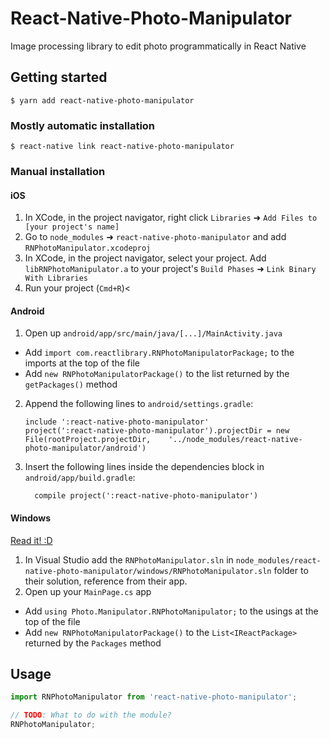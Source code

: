 # React-Native-Photo-Manipulator
Image processing library to edit photo programmatically in React Native

## Getting started

`$ yarn add react-native-photo-manipulator`

### Mostly automatic installation

`$ react-native link react-native-photo-manipulator`

### Manual installation


#### iOS

1. In XCode, in the project navigator, right click `Libraries` ➜ `Add Files to [your project's name]`
2. Go to `node_modules` ➜ `react-native-photo-manipulator` and add `RNPhotoManipulator.xcodeproj`
3. In XCode, in the project navigator, select your project. Add `libRNPhotoManipulator.a` to your project's `Build Phases` ➜ `Link Binary With Libraries`
4. Run your project (`Cmd+R`)<

#### Android

1. Open up `android/app/src/main/java/[...]/MainActivity.java`
  - Add `import com.reactlibrary.RNPhotoManipulatorPackage;` to the imports at the top of the file
  - Add `new RNPhotoManipulatorPackage()` to the list returned by the `getPackages()` method
2. Append the following lines to `android/settings.gradle`:
  	```
  	include ':react-native-photo-manipulator'
  	project(':react-native-photo-manipulator').projectDir = new File(rootProject.projectDir, 	'../node_modules/react-native-photo-manipulator/android')
  	```
3. Insert the following lines inside the dependencies block in `android/app/build.gradle`:
  	```
      compile project(':react-native-photo-manipulator')
  	```

#### Windows
[Read it! :D](https://github.com/ReactWindows/react-native)

1. In Visual Studio add the `RNPhotoManipulator.sln` in `node_modules/react-native-photo-manipulator/windows/RNPhotoManipulator.sln` folder to their solution, reference from their app.
2. Open up your `MainPage.cs` app
  - Add `using Photo.Manipulator.RNPhotoManipulator;` to the usings at the top of the file
  - Add `new RNPhotoManipulatorPackage()` to the `List<IReactPackage>` returned by the `Packages` method


## Usage
```javascript
import RNPhotoManipulator from 'react-native-photo-manipulator';

// TODO: What to do with the module?
RNPhotoManipulator;
```
